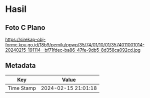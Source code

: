 # Hasil

## Foto C Plano

https://sirekap-obj-formc.kpu.go.id/18b9/pemilu/ppwp/35/74/01/10/01/3574011001014-20240215-191114--bf71fdec-ba86-47fe-9db5-8d358ca092cd.jpg


## Metadata

| Key        | Value               |
| ---------- | ------------------- |
| Time Stamp | 2024-02-15 21:01:18 |



